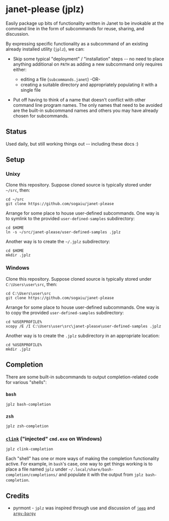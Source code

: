 # janet-please (jplz)

Easily package up bits of functionality written in Janet to
be invokable at the command line in the form of subcommands for reuse,
sharing, and discussion.

By expressing specific functionality as a subcommand of an existing
already installed utility (`jplz`), we can:

* Skip some typical "deployment" / "installation" steps -- no need to
  place anything additional on `PATH` as adding a new subcommand only
  requires either:

    * editing a file (`subcommands.janet`) -OR-
    * creating a suitable directory and appropriately populating it
      with a single file

* Put off having to think of a name that doesn't conflict with other
  command line program names.  The only names that need to be avoided
  are the built-in subcommand names and others you may have already
  chosen for subcommands.

## Status

Used daily, but still working things out -- including these docs :)

## Setup

### Unixy

Clone this repository.  Suppose cloned source is typically stored
under `~/src`, then:

```
cd ~/src
git clone https://github.com/sogaiu/janet-please
```

Arrange for some place to house user-defined subcommands.  One way is
to symlink to the provided `user-defined-samples` subdirectory:

```
cd $HOME
ln -s ~/src/janet-please/user-defined-samples .jplz
```

Another way is to create the `~/.jplz` subdirectory:

```
cd $HOME
mkdir .jplz
```

### Windows

Clone this repository.  Suppose cloned source is typically stored
under `C:\Users\user\src`, then:

```
cd C:\Users\user\src
git clone https://github.com/sogaiu/janet-please
```

Arrange for some place to house user-defined subcommands.  One way is
to copy the provided `user-defined-samples` subdirectory:

```
cd %USERPROFILE%
xcopy /E /I C:\Users\user\src\janet-please\user-defined-samples .jplz
```

Another way is to create the `.jplz` subdirectory in an appropriate
location:

```
cd %USERPROFILE%
mkdir .jplz
```

## Completion

There are some built-in subcommands to output completion-related code
for various "shells":

### `bash`

```
jplz bash-completion
```

### `zsh`

```
jplz zsh-completion
```

### [`clink`](https://github.com/chrisant996/clink/) ("injected" `cmd.exe` on Windows)

```
jplz clink-completion
```

Each "shell" has one or more ways of making the completion
functionality active.  For example, in `bash`'s case, one way to get
things working is to place a file named `jplz` under
`~/.local/share/bash-completion/completions/` and populate it with the
output from `jplz bash-completion`.

## Credits

* pyrmont - `jplz` was inspired through use and discussion of
  [`jeep`](https://github.com/pyrmont/jeep) and
  [`argy-bargy`](https://github.com/pyrmont/argy-bargy)

